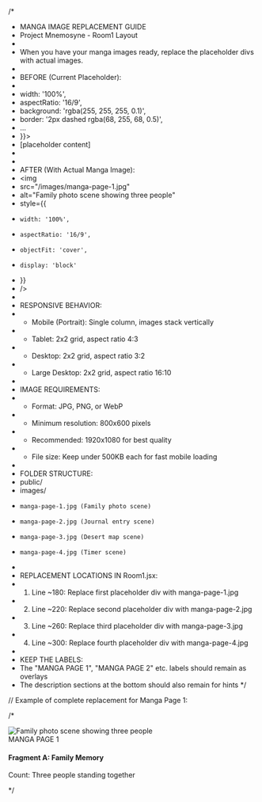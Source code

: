 /* 
 * MANGA IMAGE REPLACEMENT GUIDE
 * Project Mnemosyne - Room1 Layout
 * 
 * When you have your manga images ready, replace the placeholder divs with actual images.
 * 
 * BEFORE (Current Placeholder):
 * <div style={{ 
 *   width: '100%', 
 *   aspectRatio: '16/9',
 *   background: 'rgba(255, 255, 255, 0.1)',
 *   border: '2px dashed rgba(68, 255, 68, 0.5)',
 *   ...
 * }}>
 *   [placeholder content]
 * </div>
 * 
 * AFTER (With Actual Manga Image):
 * <img 
 *   src="/images/manga-page-1.jpg" 
 *   alt="Family photo scene showing three people"
 *   style={{ 
 *     width: '100%', 
 *     aspectRatio: '16/9',
 *     objectFit: 'cover',
 *     display: 'block'
 *   }}
 * />
 * 
 * RESPONSIVE BEHAVIOR:
 * - Mobile (Portrait): Single column, images stack vertically
 * - Tablet: 2x2 grid, aspect ratio 4:3
 * - Desktop: 2x2 grid, aspect ratio 3:2
 * - Large Desktop: 2x2 grid, aspect ratio 16:10
 * 
 * IMAGE REQUIREMENTS:
 * - Format: JPG, PNG, or WebP
 * - Minimum resolution: 800x600 pixels
 * - Recommended: 1920x1080 for best quality
 * - File size: Keep under 500KB each for fast mobile loading
 * 
 * FOLDER STRUCTURE:
 * public/
 *   images/
 *     manga-page-1.jpg (Family photo scene)
 *     manga-page-2.jpg (Journal entry scene)
 *     manga-page-3.jpg (Desert map scene)
 *     manga-page-4.jpg (Timer scene)
 * 
 * REPLACEMENT LOCATIONS IN Room1.jsx:
 * 1. Line ~180: Replace first placeholder div with manga-page-1.jpg
 * 2. Line ~220: Replace second placeholder div with manga-page-2.jpg  
 * 3. Line ~260: Replace third placeholder div with manga-page-3.jpg
 * 4. Line ~300: Replace fourth placeholder div with manga-page-4.jpg
 * 
 * KEEP THE LABELS:
 * The "MANGA PAGE 1", "MANGA PAGE 2" etc. labels should remain as overlays
 * The description sections at the bottom should also remain for hints
 */

// Example of complete replacement for Manga Page 1:

/*
<div style={{ 
  background: 'rgba(0, 0, 0, 0.7)', 
  borderRadius: '10px',
  border: '2px solid rgba(68, 255, 68, 0.3)',
  overflow: 'hidden',
  position: 'relative'
}}>
  <div style={{ position: 'relative' }}>
    <img 
      src="/images/manga-page-1.jpg" 
      alt="Family photo scene showing three people"
      style={{ 
        width: '100%', 
        aspectRatio: '16/9',
        objectFit: 'cover',
        display: 'block'
      }}
    />
    <div style={{ 
      position: 'absolute',
      top: '10px',
      left: '10px',
      background: 'rgba(0, 0, 0, 0.8)',
      color: '#44ff44',
      padding: '0.3rem 0.6rem',
      borderRadius: '5px',
      fontSize: '0.7rem',
      fontFamily: 'Courier New, monospace'
    }}>
      MANGA PAGE 1
    </div>
  </div>
  <div style={{ 
    padding: '0.8rem',
    background: 'rgba(0, 0, 0, 0.8)',
    borderTop: '1px solid rgba(68, 255, 68, 0.3)'
  }}>
    <h4 style={{ color: '#00ffff', marginBottom: '0.3rem', fontSize: '0.9rem' }}>Fragment A: Family Memory</h4>
    <p style={{ fontSize: '0.8rem', color: '#ccc' }}>Count: Three people standing together</p>
  </div>
</div>
*/
